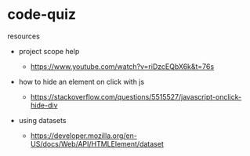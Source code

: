# code-quiz

resources

- project scope help
  - https://www.youtube.com/watch?v=riDzcEQbX6k&t=76s

- how to hide an element on click with js
  - https://stackoverflow.com/questions/5515527/javascript-onclick-hide-div

- using datasets
  - https://developer.mozilla.org/en-US/docs/Web/API/HTMLElement/dataset